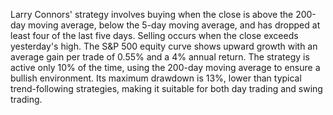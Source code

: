 Larry Connors' strategy involves buying when the close is above the 200-day moving average, below the 5-day moving average, and has dropped at least four of the last five days. Selling occurs when the close exceeds yesterday's high. The S&P 500 equity curve shows upward growth with an average gain per trade of 0.55% and a 4% annual return. The strategy is active only 10% of the time, using the 200-day moving average to ensure a bullish environment. Its maximum drawdown is 13%, lower than typical trend-following strategies, making it suitable for both day trading and swing trading.
